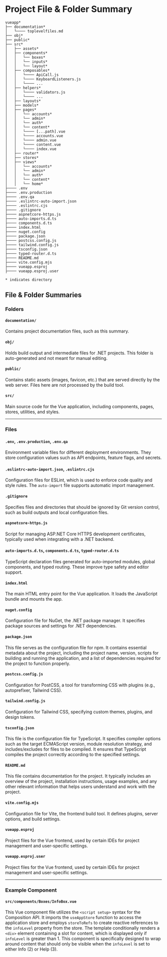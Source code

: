 # Project File & Folder Summary

```
vueapp*
├── documentation*
│   └──── toplevelfiles.md
├── obj*
├── public*
├── src*
│   ├── assets*
│   ├── components*
│   │   └── boxes*
│   │   └── inputs*
│   │   └── layout*
│   ├── composables*
│   │   └──── ApiCall.js
│   │   └──── KeyboardListeners.js
│   │   └──── ...
│   ├── helpers*
│   │   └──── validators.js
│   │   └──── ...
│   ├── layouts*
│   ├── models*
│   ├── pages*
│   │   └── accounts*
│   │   └── admin*
│   │   └── auth*
│   │   └── content*
│   │   └──── [...path].vue
│   │   └──── accounts.vue
│   │   └──── admin.vue
│   │   └──── content.vue
│   │   └──── index.vue
│   ├── router*
│   ├── stores*
│   ├── views*
│   │   └── accounts*
│   │   └── admin*
│   │   └── auth*
│   │   └── content*
│   │   └── home*
├──── .env
├──── .env.production
├──── .env.qa
├──── .eslintrc-auto-import.json
├──── .eslintrc.cjs
├──── .gitignore
├──── aspnetcore-https.js
├──── auto-imports.d.ts
├──── components.d.ts
├──── index.html
├──── nuget.config
├──── package.json
├──── postcss.config.js
├──── tailwind.config.js
├──── tsconfig.json
├──── typed-router.d.ts
├──── README.md
├──── vite.config.mjs
├──── vueapp.esproj
├──── vueapp.esproj.user

* indicates directory
```

## File & Folder Summaries

### Folders

#### `documentation/`
Contains project documentation files, such as this summary.

#### `obj/`
Holds build output and intermediate files for .NET projects. This folder is auto-generated and not meant for manual editing.

#### `public/`
Contains static assets (images, favicon, etc.) that are served directly by the web server. Files here are not processed by the build tool.

#### `src/`
Main source code for the Vue application, including components, pages, stores, utilities, and styles.

---

### Files

#### `.env`, `.env.production`, `.env.qa`
Environment variable files for different deployment environments. They store configuration values such as API endpoints, feature flags, and secrets.

#### `.eslintrc-auto-import.json`, `.eslintrc.cjs`
Configuration files for ESLint, which is used to enforce code quality and style rules. The `auto-import` file supports automatic import management.

#### `.gitignore`
Specifies files and directories that should be ignored by Git version control, such as build outputs and local configuration files.

#### `aspnetcore-https.js`
Script for managing ASP.NET Core HTTPS development certificates, typically used when integrating with a .NET backend.

#### `auto-imports.d.ts`, `components.d.ts`, `typed-router.d.ts`
TypeScript declaration files generated for auto-imported modules, global components, and typed routing. These improve type safety and editor support.

#### `index.html`
The main HTML entry point for the Vue application. It loads the JavaScript bundle and mounts the app.

#### `nuget.config`
Configuration file for NuGet, the .NET package manager. It specifies package sources and settings for .NET dependencies.

#### `package.json`
This file serves as the configuration file for npm. It contains essential metadata about the project, including the project name, version, scripts for building and running the application, and a list of dependencies required for the project to function properly.

#### `postcss.config.js`
Configuration for PostCSS, a tool for transforming CSS with plugins (e.g., autoprefixer, Tailwind CSS).

#### `tailwind.config.js`
Configuration for Tailwind CSS, specifying custom themes, plugins, and design tokens.

#### `tsconfig.json`
This file is the configuration file for TypeScript. It specifies compiler options such as the target ECMAScript version, module resolution strategy, and includes/excludes for files to be compiled. It ensures that TypeScript compiles the project correctly according to the specified settings.

#### `README.md`
This file contains documentation for the project. It typically includes an overview of the project, installation instructions, usage examples, and any other relevant information that helps users understand and work with the project.

#### `vite.config.mjs`
Configuration file for Vite, the frontend build tool. It defines plugins, server options, and build settings.

#### `vueapp.esproj`
Project files for the Vue frontend, used by certain IDEs for project management and user-specific settings.

#### `vueapp.esproj.user`
Project files for the Vue frontend, used by certain IDEs for project management and user-specific settings.

---

### Example Component

#### `src/components/Boxes/InfoBox.vue`
This Vue component file utilizes the `<script setup>` syntax for the Composition API. It imports the `useAppStore` function to access the application store and employs `storeToRefs` to create reactive references to the `infoLevel` property from the store. The template conditionally renders a `<div>` element containing a slot for content, which is displayed only if `infoLevel` is greater than 1. This component is specifically designed to wrap around content that should only be visible when the `infoLevel` is set to either Info (2) or Help (3).